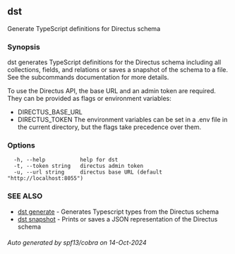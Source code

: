 ## dst

Generate TypeScript definitions for Directus schema

### Synopsis

dst generates TypeScript definitions for the Directus schema including all collections,
fields, and relations or saves a snapshot of the schema to a file. See the subcommands
documentation for more details.

To use the Directus API, the base URL and an admin token are required. They can be
provided as flags or environment variables:
  - DIRECTUS_BASE_URL
  - DIRECTUS_TOKEN
The environment variables can be set in a .env file in the current directory,
but the flags take precedence over them.


### Options

```
  -h, --help           help for dst
  -t, --token string   directus admin token
  -u, --url string     directus base URL (default "http://localhost:8055")
```

### SEE ALSO

* [dst generate](dst_generate.md)	 - Generates Typescript types from the Directus schema
* [dst snapshot](dst_snapshot.md)	 - Prints or saves a JSON representation of the Directus schema

###### Auto generated by spf13/cobra on 14-Oct-2024
